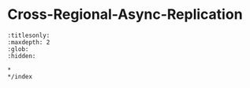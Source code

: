
# Cross-Regional-Async-Replication

```{toctree}
:titlesonly:
:maxdepth: 2
:glob:
:hidden:

*
*/index
